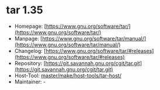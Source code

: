 # tar 1.35
 - Homepage: [https://www.gnu.org/software/tar/](https://www.gnu.org/software/tar/)
 - Manpage: [https://www.gnu.org/software/tar/manual/](https://www.gnu.org/software/tar/manual/)
 - Changelog: [https://www.gnu.org/software/tar/#releases](https://www.gnu.org/software/tar/#releases)
 - Repository: [https://git.savannah.gnu.org/cgit/tar.git](https://git.savannah.gnu.org/cgit/tar.git)
 - Host-Tool: [master/make/host-tools/tar-host/](https://github.com/Freetz-NG/freetz-ng/tree/master/make/host-tools/tar-host/)
 - Maintainer: -

